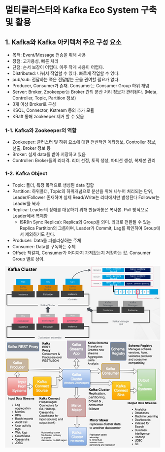 # 멀티클러스터와 Kafka Eco System 구축 및 활용

## 1. Kafka와 Kafka 아키텍처 주요 구성 요소

 - 목적: Event/Message 전송을 위해 사용
 - 장점: 고가용성, 빠른 처리
 - 단점: 순서 보장이 어렵다. 아주 작게 사용이 어렵다.
 - Distributed: 나눠서 작업할 수 있다. 빠르게 작업할 수 있다.
 - pub/sub: 전달하는 쪽은 전달받는 곳을 관여할 필요가 없다.
 - Producer, Consumer가 존재. Consumer는 Consumer Group 하위 개념
 - Server: Broker, Zookeeper는 Broker 간의 분산 처리 정보가 관리된다. (Meta, Controller, Topic, Partition 정보)
 - 3개 이상 Broker로 구성
 - KSQL, Connector, Kstream 등의 추가 모듈
 - KRaft 통해 zookeeper 제거 할 수 있음

### 1-1. Kafka와 Zookeeper의 역할

 - Zookeeper: 클러스터 및 하위 요소에 대한 전반적인 메타정보, Controller 정보, 선출, Broker 정보 등
 - Broker: 실제 data를 받아 저장하고 있음
 - Controller: Broker들의 리더격. 리더 선정, 토픽 생성, 파티션 생성, 복제본 관리

### 1-2. Kafka Object

 - Topic: 폴더, 특정 목적으로 생성된 data 집합
 - Partition: 하위폴더, Topic의 하위개념으로 분산을 위해 나누어 처리되는 단위, Leader/Follower 존재하며 실제 Read/Write는 리더에서만 발생된다 Follower는 Leader를 복사
 - Replica: Leader의 장애를 대응하기 위해 만들어놓은 복사본. Pull 방식으로 Leader에서 복제함
    - ISR(In Sync Replica): Replica의 Group을 의미. 리더로 전환될 수 있는 Replica Partition의 그룹이며, Leader가 Commit, Lag를 확인하여 Group에서 제외하기도 한다.
 - Producer: Data를 퍼블리싱하는 주체
 - Consumer: Data를 구독하는 주체
 - Offset: 책갈피, Consumer가 어디까지 가져갔는지 저장하는 값. Consumer Group 별로 상이.

<div align="center">
   <img src="./images/01.PNG"><br/>
   <img src="./images/02.PNG">
</div>
<br/>

